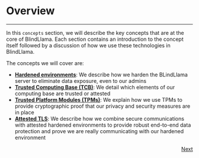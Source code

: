 # Overview
________________________________________________________

In this `concepts` section, we will describe the key concepts that are at the core of BlindLlama. Each section contains an introduction to the concept itself followed by a discussion of how we use these technologies in BlindLlama.

The concepts we will cover are:

+ [**Hardened environments**](./hardened-environments.md): We describe how we harden the BLindLlama server to eliminate data exposure, even to our admins
+ [**Trusted Computing Base (TCB)**](./TCB.md): We detail which elements of our computing base are trusted or attested
+ [**Trusted Platform Modules (TPMs)**](./TPMs.md): We explain how we use TPMs to provide cryptographic proof that our privacy and security measures are in place
+ [**Attested TLS**](./TPMs.md): We describe how we combine secure communications with attested hardened environments to provide robust end-to-end data protection and prove we are really communicating with our hardened environment

<div style="text-align: right;">
  <a href="../hardened-environments" class="btn">Next</a>
</div>